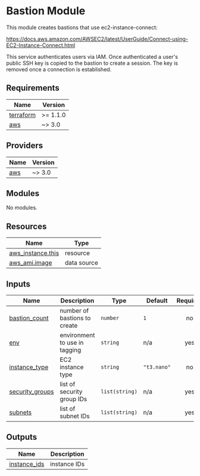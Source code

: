 <!-- BEGIN_TF_DOCS -->
# Bastion Module

This module creates bastions that use ec2-instance-connect:

https://docs.aws.amazon.com/AWSEC2/latest/UserGuide/Connect-using-EC2-Instance-Connect.html

This service authenticates users via IAM. Once authenticated a user's public
SSH key is copied to the bastion to create a session. The key is removed
once a connection is established.

## Requirements

| Name | Version |
|------|---------|
| <a name="requirement_terraform"></a> [terraform](#requirement\_terraform) | >= 1.1.0 |
| <a name="requirement_aws"></a> [aws](#requirement\_aws) | ~> 3.0 |

## Providers

| Name | Version |
|------|---------|
| <a name="provider_aws"></a> [aws](#provider\_aws) | ~> 3.0 |

## Modules

No modules.

## Resources

| Name | Type |
|------|------|
| [aws_instance.this](https://registry.terraform.io/providers/hashicorp/aws/latest/docs/resources/instance) | resource |
| [aws_ami.image](https://registry.terraform.io/providers/hashicorp/aws/latest/docs/data-sources/ami) | data source |

## Inputs

| Name | Description | Type | Default | Required |
|------|-------------|------|---------|:--------:|
| <a name="input_bastion_count"></a> [bastion\_count](#input\_bastion\_count) | number of bastions to create | `number` | `1` | no |
| <a name="input_env"></a> [env](#input\_env) | environment to use in tagging | `string` | n/a | yes |
| <a name="input_instance_type"></a> [instance\_type](#input\_instance\_type) | EC2 instance type | `string` | `"t3.nano"` | no |
| <a name="input_security_groups"></a> [security\_groups](#input\_security\_groups) | list of security group IDs | `list(string)` | n/a | yes |
| <a name="input_subnets"></a> [subnets](#input\_subnets) | list of subnet IDs | `list(string)` | n/a | yes |

## Outputs

| Name | Description |
|------|-------------|
| <a name="output_instance_ids"></a> [instance\_ids](#output\_instance\_ids) | instance IDs |
<!-- END_TF_DOCS -->